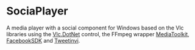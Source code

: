 # SociaPlayer
A media player with a social component for Windows based on the Vlc libraries using the [Vlc.DotNet](https://github.com/ZeBobo5/Vlc.DotNet) control, the FFmpeg wrapper [MediaToolkit](https://github.com/AydinAdn/MediaToolkit), [FacebookSDK](https://github.com/facebook-csharp-sdk/facebook-csharp-sdk) and [Tweetinvi](https://github.com/linvi/tweetinvi).
